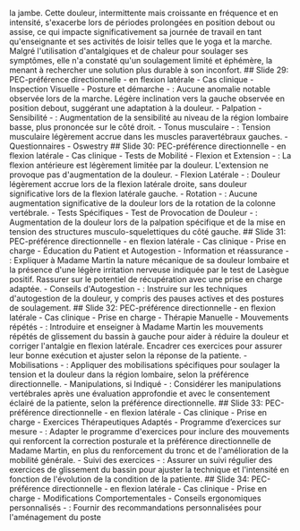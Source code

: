 la jambe. Cette douleur, intermittente mais croissante en fréquence et en intensité, s'exacerbe lors de périodes prolongées en position debout ou assise, ce qui impacte significativement sa journée de travail en tant qu'enseignante et ses activités de loisir telles que le yoga et la marche. Malgré l'utilisation d'antalgiques et de chaleur pour soulager ses symptômes, elle n'a constaté qu'un soulagement limité et éphémère, la menant à rechercher une solution plus durable à son inconfort. ## Slide 29: PEC-préférence directionnelle - en flexion latérale - Cas clinique - Inspection Visuelle - Posture et démarche - : Aucune anomalie notable observée lors de la marche. Légère inclination vers la gauche observée en position debout, suggérant une adaptation à la douleur. - Palpation - Sensibilité - : Augmentation de la sensibilité au niveau de la région lombaire basse, plus prononcée sur le côté droit. - Tonus musculaire - : Tension musculaire légèrement accrue dans les muscles paravertébraux gauches. - Questionnaires - Oswestry ## Slide 30: PEC-préférence directionnelle - en flexion latérale - Cas clinique - Tests de Mobilité - Flexion et Extension - : La flexion antérieure est légèrement limitée par la douleur. L'extension ne provoque pas d'augmentation de la douleur. - Flexion Latérale - : Douleur légèrement accrue lors de la flexion latérale droite, sans douleur significative lors de la flexion latérale gauche. - Rotation - : Aucune augmentation significative de la douleur lors de la rotation de la colonne vertébrale. - Tests Spécifiques - Test de Provocation de Douleur - : Augmentation de la douleur lors de la palpation spécifique et de la mise en tension des structures musculo-squelettiques du côté gauche. ## Slide 31: PEC-préférence directionnelle - en flexion latérale - Cas clinique - Prise en charge - Éducation du Patient et Autogestion - Information et réassurance - : Expliquer à Madame Martin la nature mécanique de sa douleur lombaire et la présence d'une légère irritation nerveuse indiquée par le test de Lasègue positif. Rassurer sur le potentiel de récupération avec une prise en charge adaptée. - Conseils d'Autogestion - : Instruire sur les techniques d'autogestion de la douleur, y compris des pauses actives et des postures de soulagement. ## Slide 32: PEC-préférence directionnelle - en flexion latérale - Cas clinique - Prise en charge - Thérapie Manuelle - Mouvements répétés - : Introduire et enseigner à Madame Martin les mouvements répétés de glissement du bassin à gauche pour aider à réduire la douleur et corriger l'antalgie en flexion latérale. Encadrer ces exercices pour assurer leur bonne exécution et ajuster selon la réponse de la patiente. - Mobilisations - : Appliquer des mobilisations spécifiques pour soulager la tension et la douleur dans la région lombaire, selon la préférence directionnelle. - Manipulations, si Indiqué - : Considérer les manipulations vertébrales après une évaluation approfondie et avec le consentement éclairé de la patiente, selon la préférence directionnelle. ## Slide 33: PEC-préférence directionnelle - en flexion latérale - Cas clinique - Prise en charge - Exercices Thérapeutiques Adaptés - Programme d’exercices sur mesure - : Adapter le programme d'exercices pour inclure des mouvements qui renforcent la correction posturale et la préférence directionnelle de Madame Martin, en plus du renforcement du tronc et de l'amélioration de la mobilité générale. - Suivi des exercices - : Assurer un suivi régulier des exercices de glissement du bassin pour ajuster la technique et l'intensité en fonction de l'évolution de la condition de la patiente. ## Slide 34: PEC-préférence directionnelle - en flexion latérale - Cas clinique - Prise en charge - Modifications Comportementales - Conseils ergonomiques personnalisés - : Fournir des recommandations personnalisées pour l'aménagement du poste